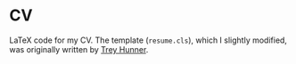 # CV

LaTeX code for my CV.
The template (`resume.cls`), which I slightly modified, was originally written by [Trey Hunner](https://github.com/treyhunner/resume).
